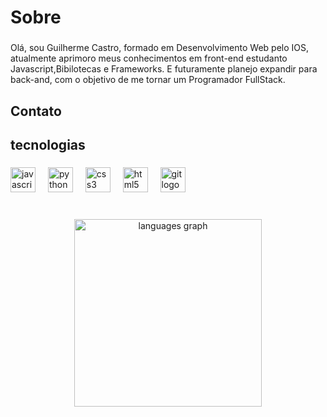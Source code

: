 ###

<h1 align="left">Sobre</h1>

###

<p align="left">Olá, sou Guilherme Castro, formado em Desenvolvimento Web pelo IOS, atualmente aprimoro meus conhecimentos em front-end estudanto Javascript,Bibilotecas e Frameworks. E futuramente planejo expandir para back-and, com o objetivo de me tornar um Programador FullStack.</p>

###

<h2 align="left">Contato</h2>

###





<h2 align="left">tecnologias</h2>

###

<div align="left">
  <img src="https://cdn.jsdelivr.net/gh/devicons/devicon/icons/javascript/javascript-original.svg" height="40" alt="javascript logo"  />
  <img width="12" />
  <img src="https://cdn.jsdelivr.net/gh/devicons/devicon/icons/python/python-original.svg" height="40" alt="python logo"  />
  <img width="12" />
  <img src="https://cdn.jsdelivr.net/gh/devicons/devicon/icons/css3/css3-original.svg" height="40" alt="css3 logo"  />
  <img width="12" />
  <img src="https://cdn.jsdelivr.net/gh/devicons/devicon/icons/html5/html5-original.svg" height="40" alt="html5 logo"  />
  <img width="12" />
  <img src="https://cdn.jsdelivr.net/gh/devicons/devicon/icons/git/git-original.svg" height="40" alt="git logo"  />
</div>

###

<br clear="both">


  <div align="center">

  <img src="https://github-readme-stats.vercel.app/api/top-langs?username=GuiCastro1&locale=en&hide_title=false&layout=compact&card_width=320&langs_count=5&theme=dracula&hide_border=false&order=2" height="300" alt="languages graph"  />
</div>


###
